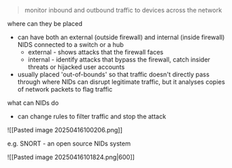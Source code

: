 >monitor inbound and outbound traffic to devices across the network

where can they be placed 
-  can have both an external (outside firewall) and internal (inside firewall) NIDS connected to a switch or a hub
	- external - shows attacks that the firewall faces 
	- internal - identify attacks that bypass the firewall, catch insider threats or hijacked user accounts
- usually placed 'out-of-bounds' so that traffic doesn't directly pass through where NIDs can disrupt legitimate traffic, but it analyses copies of network packets to flag traffic

what can NIDs do
- can change rules to filter traffic and stop the attack

![[Pasted image 20250416100206.png]]

e.g. SNORT - an open source NIDs system 

![[Pasted image 20250416101824.png|600]]